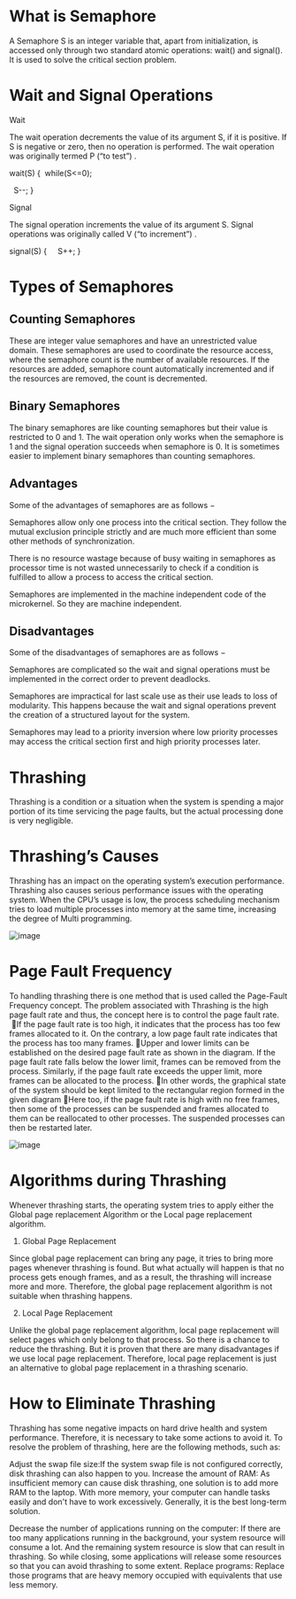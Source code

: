 # What is Semaphore

A Semaphore S is an integer variable that, apart from initialization, is accessed only through two standard atomic operations: wait() and signal().
It is used to solve the critical section problem.


# Wait and Signal Operations

Wait

The wait operation decrements the value of its argument S, if it is positive. If S is negative or zero, then no operation is performed.
The wait operation was originally termed P (“to test”) .

wait(S) {  while(S<=0);

   S--; 
} 

Signal

The signal operation increments the value of its argument S.
Signal operations was originally called V (“to increment”) .

signal(S) 
{    
   S++; 
} 

# Types of Semaphores


## Counting Semaphores
These are integer value semaphores and have an unrestricted value domain. These semaphores are used to coordinate the resource access, where the semaphore count is the number of available resources. If the resources are added, semaphore count automatically incremented and if the resources are removed, the count is decremented.


## Binary Semaphores
The binary semaphores are like counting semaphores but their value is restricted to 0 and 1. The wait operation only works when the semaphore is 1 and the signal operation succeeds when semaphore is 0. It is sometimes easier to implement binary semaphores than counting semaphores.

## Advantages

Some of the advantages of semaphores are as follows −

Semaphores allow only one process into the critical section. They follow the mutual exclusion principle strictly and are much more efficient than some other methods of synchronization.

There is no resource wastage because of busy waiting in semaphores as processor time is not wasted unnecessarily to check if a condition is fulfilled to allow a process to access the critical section.

Semaphores are implemented in the machine independent code of the microkernel. So they are machine independent.


## Disadvantages

Some of the disadvantages of semaphores are as follows −

Semaphores are complicated so the wait and signal operations must be implemented in the correct order to prevent deadlocks.

Semaphores are impractical for last scale use as their use leads to loss of modularity. This happens because the wait and signal operations prevent the creation of a structured layout for the system.

Semaphores may lead to a priority inversion where low priority processes may access the critical section first and high priority processes later.



# Thrashing

Thrashing is a condition or a situation when the system is spending a major portion of its time servicing the page faults, but the actual processing done is very negligible.

# Thrashing’s Causes

Thrashing has an impact on the operating system’s execution performance. Thrashing also causes serious performance issues with the operating system. When the CPU’s usage is low, the process scheduling mechanism tries to load multiple processes into memory at the same time, increasing the degree of Multi programming.

![image](https://user-images.githubusercontent.com/88574218/196340504-d18fd5da-f0c8-459d-b76c-9265692344f1.png)


# Page Fault Frequency

To handling thrashing there is one method that is used called the Page-Fault Frequency concept. The problem associated with Thrashing is the high page fault rate and thus, the concept here is to control the page fault rate.
 If the page fault rate is too high, it indicates that the process has too few frames allocated to it. On the contrary, a low page fault rate indicates that the process has too many frames.
 Upper and lower limits can be established on the desired page fault rate as shown in the diagram. If the page fault rate falls below the lower limit, frames can be removed from the process. Similarly, if the page fault rate exceeds the upper limit, more frames can be allocated to the process.
 In other words, the graphical state of the system should be kept limited to the rectangular region formed in the given diagram
 Here too, if the page fault rate is high with no free frames, then some of the processes can be suspended and frames allocated to them can be reallocated to other processes. The suspended processes can then be restarted later.


![image](https://user-images.githubusercontent.com/88574218/196340936-1a651f0a-136f-47cf-bde7-3059c710b989.png)


# Algorithms during Thrashing

Whenever thrashing starts, the operating system tries to apply either the Global page replacement Algorithm or the Local page replacement algorithm.

1. Global Page Replacement

Since global page replacement can bring any page, it tries to bring more pages whenever thrashing is found. But what actually will happen is that no process gets enough frames, and as a result, the thrashing will increase more and more. Therefore, the global page replacement algorithm is not suitable when thrashing happens.

2. Local Page Replacement

Unlike the global page replacement algorithm, local page replacement will select pages which only belong to that process. So there is a chance to reduce the thrashing. But it is proven that there are many disadvantages if we use local page replacement. Therefore, local page replacement is just an alternative to global page replacement in a thrashing scenario.


# How to Eliminate Thrashing

Thrashing has some negative impacts on hard drive health and system performance. Therefore, it is necessary to take some actions to avoid it. To resolve the problem of thrashing, here are the following methods, such as:

Adjust the swap file size:If the system swap file is not configured correctly, disk thrashing can also happen to you.
Increase the amount of RAM: As insufficient memory can cause disk thrashing, one solution is to add more RAM to the laptop.
With more memory, your computer can handle tasks easily and don't have to work excessively. 
Generally, it is the best long-term solution.

Decrease the number of applications running on the computer: 
If there are too many applications running in the background, your system resource will consume a lot. 
And the remaining system resource is slow that can result in thrashing. 
So while closing, some applications will release some resources so that you can avoid thrashing to some extent.
Replace programs: Replace those programs that are heavy memory occupied with equivalents that use less memory.
